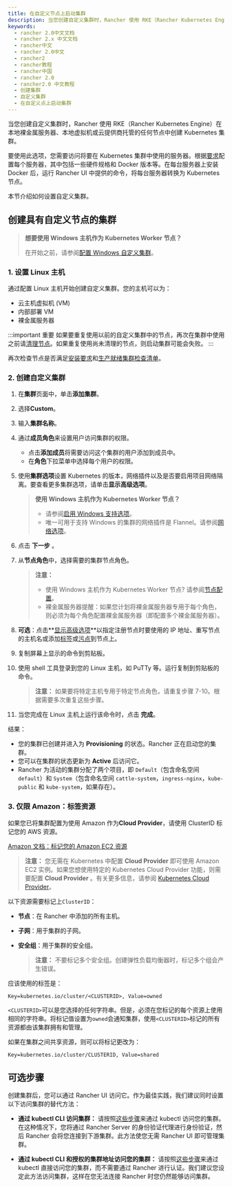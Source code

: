 ```yaml
---
title: 在自定义节点上启动集群
description: 当您创建自定义集群时，Rancher 使用 RKE（Rancher Kubernetes Engine）在本地裸金属服务器、本地虚拟机或云提供商托管的任何节点中创建 Kubernetes 集群。要使用此选项，您需要访问将要在 Kubernetes 集群中使用的服务器。根据要求配置每个服务器，其中包括一些硬件规格和 Docker 版本等。在每台服务器上安装 Docker 后，运行 Rancher UI 中提供的命令，将每台服务器转换为 Kubernetes 节点。本节介绍如何设置自定义集群。
keywords:
  - rancher 2.0中文文档
  - rancher 2.x 中文文档
  - rancher中文
  - rancher 2.0中文
  - rancher2
  - rancher教程
  - rancher中国
  - rancher 2.0
  - rancher2.0 中文教程
  - 创建集群
  - 自定义集群
  - 在自定义点上启动集群
---
```


当您创建自定义集群时，Rancher 使用 RKE（Rancher Kubernetes Engine）在本地裸金属服务器、本地虚拟机或云提供商托管的任何节点中创建 Kubernetes 集群。

要使用此选项，您需要访问将要在 Kubernetes 集群中使用的服务器。根据[要求](/docs/rancher2/cluster-provisioning/node-requirements/_index)配置每个服务器，其中包括一些硬件规格和 Docker 版本等。在每台服务器上安装 Docker 后，运行 Rancher UI 中提供的命令，将每台服务器转换为 Kubernetes 节点。

本节介绍如何设置自定义集群。

## 创建具有自定义节点的集群

> **想要使用 Windows 主机作为 Kubernetes Worker 节点？**
>
> 在开始之前，请参阅[配置 Windows 自定义集群](/docs/rancher2/cluster-provisioning/rke-clusters/windows-clusters/_index)。

### 1. 设置 Linux 主机

通过配置 Linux 主机开始创建自定义集群。您的主机可以为：

- 云主机虚拟机 (VM)
- 内部部署 VM
- 裸金属服务器

:::important 重要
如果要重复使用以前的自定义集群中的节点，再次在集群中使用之前请[清理节点](/docs/rancher2/faq/removing-rancher/_index)。如果重复使用尚未清理的节点，则启动集群可能会失败。
:::

再次检查节点是否满足[安装要求](/docs/rancher2/cluster-provisioning/node-requirements/_index)和[生产就绪集群检查清单](/docs/rancher2/cluster-provisioning/production/_index)。

### 2. 创建自定义集群

1. 在**集群**页面中，单击**添加集群**。

2. 选择**Custom**。

3. 输入**集群名称**。

4. 通过**成员角色**来设置用户访问集群的权限。

   - 点击**添加成员**将需要访问这个集群的用户添加到成员中。
   - 在**角色**下拉菜单中选择每个用户的权限。

5. 使用**集群选项**设置 Kubernetes 的版本，网络插件以及是否要启用项目网络隔离。要查看更多集群选项，请单击**显示高级选项**。

   > **使用 Windows 主机作为 Kubernetes Worker 节点？**
   >
   > - 请参阅[启用 Windows 支持选项](/docs/rancher2/cluster-provisioning/rke-clusters/windows-clusters/_index)。
   > - 唯一可用于支持 Windows 的集群的网络插件是 Flannel。请参阅[网络选项](/docs/rancher2/cluster-provisioning/rke-clusters/windows-clusters/_index)。

6. 点击 **下一步** 。

7. 从**节点角色**中，选择需要的集群节点角色。

   > **注意：**
   >
   > - 使用 Windows 主机作为 Kubernetes Worker 节点? 请参阅[节点配置](/docs/rancher2/cluster-provisioning/rke-clusters/windows-clusters/_index)。
   > - 裸金属服务器提醒：如果您计划将裸金属服务器专用于每个角色，则必须为每个角色配置裸金属服务器（即配置多个裸金属服务器）。

8. **可选**：点击**[显示高级选项](/docs/rancher2/cluster-provisioning/rke-clusters/custom-nodes/agent-options/_index)**以指定注册节点时要使用的 IP 地址、重写节点的主机名或添加[标签](https://kubernetes.io/docs/concepts/overview/working-with-objects/labels/)或[污点](https://kubernetes.io/docs/concepts/configuration/taint-and-toleration/)到节点上。

9. 复制屏幕上显示的命令到剪贴板。

10. 使用 shell 工具登录到您的 Linux 主机，如 PuTTy 等。运行复制到剪贴板的命令。

    > **注意：** 如果要将特定主机专用于特定节点角色，请重复步骤 7-10。根据需要多次重复这些步骤。

11. 当您完成在 Linux 主机上运行该命令时，点击 **完成**。

结果：

- 您的集群已创建并进入为 **Provisioning** 的状态。Rancher 正在启动您的集群。
- 您可以在集群的状态更新为 **Active** 后访问它。
- Rancher 为活动的集群分配了两个项目，即 `Default`（包含命名空间 `default`）和 `System`（包含命名空间 `cattle-system`，`ingress-nginx`，`kube-public` 和 `kube-system`，如果存在）。

### 3. 仅限 Amazon：标签资源

如果您已将集群配置为使用 Amazon 作为**Cloud Provider**，请使用 ClusterID 标记您的 AWS 资源。

[Amazon 文档：标记您的 Amazon EC2 资源](https://docs.aws.amazon.com/zh_cn/AWSEC2/latest/UserGuide/Using_Tags.html)

> **注意：** 您无需在 Kubernetes 中配置 **Cloud Provider** 即可使用 Amazon EC2 实例。如果您想使用特定的 Kubernetes Cloud Provider 功能，则需要配置 **Cloud Provider** 。有关更多信息，请参阅 [Kubernetes Cloud Provider](https://kubernetes.io/zh/docs/concepts/cluster-administration/cloud-providers/_index)。

以下资源需要标记上`ClusterID`：

- **节点**：在 Rancher 中添加的所有主机。
- **子网**：用于集群的子网。
- **安全组**：用于集群的安全组。

  > **注意：** 不要标记多个安全组。创建弹性负载均衡器时，标记多个组会产生错误。

应该使用的标签是：

```
Key=kubernetes.io/cluster/<CLUSTERID>, Value=owned
```

`<CLUSTERID>`可以是您选择的任何字符串。但是，必须在您标记的每个资源上使用相同的字符串。将标记值设置为`owned`会通知集群，使用`<CLUSTERID>`标记的所有资源都由该集群拥有和管理。

如果在集群之间共享资源，则可以将标记更改为：

```
Key=kubernetes.io/cluster/CLUSTERID, Value=shared
```

## 可选步骤

创建集群后，您可以通过 Rancher UI 访问它。作为最佳实践，我们建议同时设置以下访问集群的替代方法：

- **通过 kubectl CLI 访问集群：** 请按照[这些步骤](/docs/rancher2/cluster-admin/cluster-access/kubectl/_index)来通过 kubectl 访问您的集群。在这种情况下，您将通过 Rancher Server 的身份验证代理进行身份验证，然后 Rancher 会将您连接到下游集群。此方法使您无需 Rancher UI 即可管理集群。

- **通过 kubectl CLI 和授权的集群地址访问您的集群：** 请按照[这些步骤](/docs/rancher2/cluster-admin/cluster-access/kubectl/_index)来通过 kubectl 直接访问您的集群，而不需要通过 Rancher 进行认证。我们建议您设定此方法访问集群，这样在您无法连接 Rancher 时您仍然能够访问集群。
